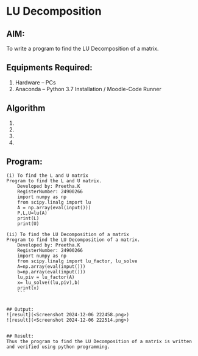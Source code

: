 # LU Decomposition 

## AIM:
To write a program to find the LU Decomposition of a matrix.

## Equipments Required:
1. Hardware – PCs
2. Anaconda – Python 3.7 Installation / Moodle-Code Runner

## Algorithm
1. 
2. 
3. 
4. 

## Program:
```
(i) To find the L and U matrix
Program to find the L and U matrix.
    Developed by: Preetha.K
    RegisterNumber: 24900266
    import numpy as np
    from scipy.linalg import lu
    A = np.array(eval(input()))
    P,L,U=lu(A)
    print(L)
    print(U)

(ii) To find the LU Decomposition of a matrix
Program to find the LU Decomposition of a matrix.
    Developed by: Preetha.K
    RegisterNumber: 24900266
    import numpy as np
    from scipy.linalg import lu_factor, lu_solve
    A=np.array(eval(input()))
    b=np.array(eval(input()))
    lu,piv = lu_factor(A)
    x= lu_solve((lu,piv),b)
    print(x)
    ```


## Output:
![result](<Screenshot 2024-12-06 222458.png>)
![result](<Screenshot 2024-12-06 222514.png>)


## Result:
Thus the program to find the LU Decomposition of a matrix is written and verified using python programming.

